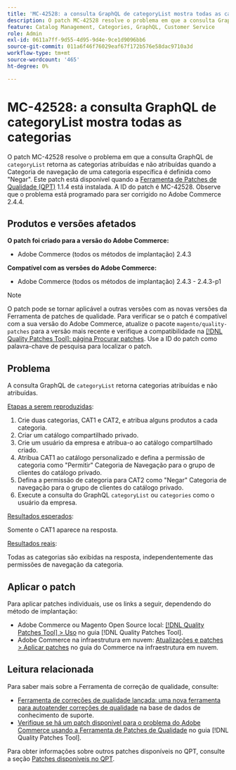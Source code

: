 ```yaml
---
title: 'MC-42528: a consulta GraphQL de categoryList mostra todas as categorias'
description: O patch MC-42528 resolve o problema em que a consulta GraphQL de "categoryList" retorna categorias atribuídas e não atribuídas quando a Categoria de navegação de uma categoria específica é definida como "Deny". Este patch está disponível quando a [Ferramenta de correções de qualidade (QPT)](https://experienceleague.adobe.com/pt-br/docs/commerce-operations/tools/quality-patches-tool/quality-patches-tool-to-self-serve-quality-patches) 1.1.4 está instalada. A ID do patch é MC-42528. Observe que o problema está programado para ser corrigido no Adobe Commerce 2.4.4.
feature: Catalog Management, Categories, GraphQL, Customer Service
role: Admin
exl-id: 0611a7ff-9d55-4d95-9d4e-9ce1d9096bb6
source-git-commit: 011a6f46f76029eaf67f172b576e58dac9710a3d
workflow-type: tm+mt
source-wordcount: '465'
ht-degree: 0%

---
```


# MC-42528: a consulta GraphQL de categoryList mostra todas as categorias

O patch MC-42528 resolve o problema em que a consulta GraphQL de `categoryList` retorna as categorias atribuídas e não atribuídas quando a Categoria de navegação de uma categoria específica é definida como &quot;Negar&quot;. Este patch está disponível quando a [Ferramenta de Patches de Qualidade (QPT)](https://experienceleague.adobe.com/pt-br/docs/commerce-operations/tools/quality-patches-tool/quality-patches-tool-to-self-serve-quality-patches) 1.1.4 está instalada. A ID do patch é MC-42528. Observe que o problema está programado para ser corrigido no Adobe Commerce 2.4.4.

## Produtos e versões afetados

**O patch foi criado para a versão do Adobe Commerce:**

* Adobe Commerce (todos os métodos de implantação) 2.4.3

**Compatível com as versões do Adobe Commerce:**

* Adobe Commerce (todos os métodos de implantação) 2.4.3 - 2.4.3-p1

>[!NOTE]
>
>O patch pode se tornar aplicável a outras versões com as novas versões da Ferramenta de patches de qualidade. Para verificar se o patch é compatível com a sua versão do Adobe Commerce, atualize o pacote `magento/quality-patches` para a versão mais recente e verifique a compatibilidade na [[!DNL Quality Patches Tool]: página Procurar patches](https://experienceleague.adobe.com/pt-br/docs/commerce-operations/tools/quality-patches-tool/quality-patches-tool-to-self-serve-quality-patches). Use a ID do patch como palavra-chave de pesquisa para localizar o patch.

## Problema

A consulta GraphQL de `categoryList` retorna categorias atribuídas e não atribuídas.

<u>Etapas a serem reproduzidas</u>:

1. Crie duas categorias, CAT1 e CAT2, e atribua alguns produtos a cada categoria.
1. Criar um catálogo compartilhado privado.
1. Crie um usuário da empresa e atribua-o ao catálogo compartilhado criado.
1. Atribua CAT1 ao catálogo personalizado e defina a permissão de categoria como &quot;Permitir&quot; Categoria de Navegação para o grupo de clientes do catálogo privado.
1. Defina a permissão de categoria para CAT2 como &quot;Negar&quot; Categoria de navegação para o grupo de clientes do catálogo privado.
1. Execute a consulta do GraphQL `categoryList` ou `categories` como o usuário da empresa.

<u>Resultados esperados</u>:

Somente o CAT1 aparece na resposta.

<u>Resultados reais</u>:

Todas as categorias são exibidas na resposta, independentemente das permissões de navegação da categoria.

## Aplicar o patch

Para aplicar patches individuais, use os links a seguir, dependendo do método de implantação:

* Adobe Commerce ou Magento Open Source local: [[!DNL Quality Patches Tool] > Uso](/help/tools/quality-patches-tool/usage.md) no guia [!DNL Quality Patches Tool].
* Adobe Commerce na infraestrutura em nuvem: [Atualizações e patches > Aplicar patches](https://experienceleague.adobe.com/docs/commerce-cloud-service/user-guide/develop/upgrade/apply-patches.html?lang=pt-BR) no guia do Commerce na infraestrutura em nuvem.

## Leitura relacionada

Para saber mais sobre a Ferramenta de correção de qualidade, consulte:

* [Ferramenta de correções de qualidade lançada: uma nova ferramenta para autoatender correções de qualidade](https://experienceleague.adobe.com/pt-br/docs/commerce-operations/tools/quality-patches-tool/quality-patches-tool-to-self-serve-quality-patches) na base de dados de conhecimento de suporte.
* [Verifique se há um patch disponível para o problema do Adobe Commerce usando a Ferramenta de Patches de Qualidade](/help/tools/quality-patches-tool/patches-available-in-qpt/check-patch-for-magento-issue-with-magento-quality-patches.md) no guia [!DNL Quality Patches Tool].

Para obter informações sobre outros patches disponíveis no QPT, consulte a seção [Patches disponíveis no QPT](https://support.magento.com/hc/en-us/sections/360010506631-Patches-available-in-MQP-tool-).
